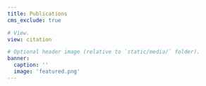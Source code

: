 ```yaml
---
title: Publications
cms_exclude: true

# View.
view: citation

# Optional header image (relative to `static/media/` folder).
banner:
  caption: ''
  image: 'featured.png'
---
```


